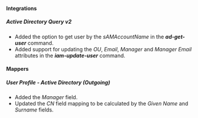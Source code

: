 
#### Integrations
##### Active Directory Query v2
- Added the option to get user by the *sAMAccountName* in the ***ad-get-user*** command.
- Added support for updating the *OU*, *Email*, *Manager* and *Manager Email* attributes in the ***iam-update-user*** command.

#### Mappers
##### User Profile - Active Directory (Outgoing)
- Added the *Manager* field.
- Updated the *CN* field mapping to be calculated by the *Given Name* and *Surname* fields.
